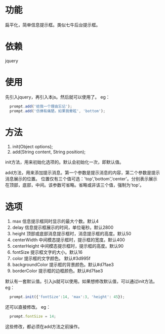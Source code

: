 # 功能
扁平化，简单信息提示框。类似七牛后台提示框。

# 依赖
jquery

# 使用
先引入jquery，再引入本js。然后就可以使用了。
eg：

```javascript
  prompt.add('给我一个理由忘记');
  prompt.add('仿佛有痛楚。如果我晕眩', 'bottom');
```
# 方法

1. init(Object options);
2. add(String content, String position);

init方法，用来初始化选项的。默认会初始化一次，即默认值。

add方法，用来添加提示消息。第一个参数是提示消息的内容，第二个参数是提示消息展示的位置。
位置仅有三个值可选：'top','bottom','center'。分别表示展示在顶部，底部，中间。该参数可省略。省略或非该三个值，强制为'top'。

# 选项
1. max 信息提示框同时显示的最大个数。默认4
2. delay 信息提示框展示的时间，单位毫秒。默认2800
3. height 顶部或底部消息提示框时，消息提示框的高度。默认50
4. centerWidth 中间模态提示框时，提示框的宽度。默认400
5. centerHeight 中间模态提示框时，提示框的高度。默认90
6. fontSize 提示框文字的大小。默认16
7. color 提示框的文字颜色。 默认#3d995f
8. backgroundColor 提示框的背景颜色。默认#d7fae3
9. borderColor 提示框的边框颜色。默认#d7fae3

默认有一套默认值。引入js就可以使用。如果想修改默认值，可以通过init方法。
eg：

```javascript
  prompt.init({'fontSize':14, 'max':3, 'height': 45});
```

还可以直接修改。
eg：

```javascript
  prompt.fontSize = 14;
```
 
这些修改，都必须在add方法之前操作。
